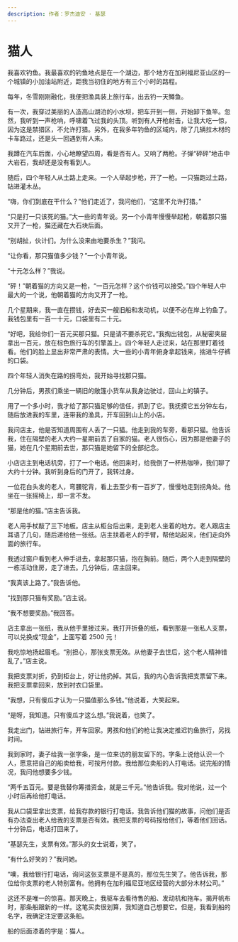 ```yaml
---
description: 作者：罗杰迪安 · 基瑟
---
```


# 猫人

我喜欢钓鱼。我最喜欢的钓鱼地点是在一个湖边，那个地方在加利福尼亚山区的一个城镇的小加油站附近，距我当初住的地方有三个小时的路程。

每年，冬雪刚刚融化，我便把渔具装上旅行车，出去钓一天鳟鱼。

有一次，我穿过美丽的人造高山湖泊的小水坝，把车开到一侧，开始卸下鱼竿。忽然，我听到一声枪响，呼啸着飞过我的头顶。听到有人开枪射击，让我大吃一惊，因为这是禁猎区，不允许打猎。另外，在我多年钓鱼的区域内，除了几辆拉木材的卡车路过，还是头一回遇到有人来。

我蹲在汽车后面，小心地瞭望四周，看是否有人。又响了两枪。子弹“砰砰”地击中大岩石，我却还是没有看到人。

随后，四个年轻人从土路上走来。一个人举起步枪，开了一枪。一只猫跑过土路，钻进灌木丛。

“嗨，你们到底在干什么？”他们走近了，我问他们，“这里不允许打猎。”

“只是打一只该死的猫。”大一些的青年说。另一个小青年慢慢举起枪，朝着那只猫又开了一枪，猫还藏在大石块后面。

“别胡扯，伙计们。为什么没来由地要杀生？”我问。

“让你看，那只猫值多少钱？”一个小青年说。

“十元怎么样？”我说。

“砰！”朝着猫的方向又是一枪，“一百元怎样？这个价钱可以接受。”四个年轻人中最大的一个说，他朝着猫的方向又开了一枪。

几个星期来，我一直在攒钱，好去买一艘旧船和发动机，以便不必在岸上钓鱼了。我钱包里有一百一十元，口袋里有二十元。

“好吧，我给你们一百元买那只猫。只是请不要杀死它。”我掏出钱包，从秘密夹层拿出一百元，放在棕色旅行车的引擎盖上。四个年轻人走过来，站在那里盯着钱看。他们的脸上显出非常严肃的表情。大一些的小青年俯身拿起钱来，揣进牛仔裤的口袋。

四个年轻人消失在路的拐弯处，我开始寻找那只猫。

几分钟后，男孩们乘坐一辆旧的敞篷小货车从我身边驶过，回山上的镇子。

用了一个多小时，我才给了那只猫足够的信任，抓到了它。我抚摸它五分钟左右，随后放进我的车里，连带我的渔具，开车回到山上的小店。

我问店主，他是否知道周围有人丢了一只猫。他走到我的车旁，看那只猫。他告诉我，住在隔壁的老人大约一星期前丢了自家的猫。老人很伤心，因为那是他妻子的猫，她在几个星期前去世，那只猫是她留下的全部纪念。

小店店主到电话机旁，打了一个电话。他回来时，给我倒了一杯热咖啡，我们聊了大约十分钟。我听到身后的门开了，我转过身。

一位花白头发的老人，弯腰驼背，看上去至少有一百岁了，慢慢地走到拐角处。他坐在一张摇椅上，却一言不发。

“那是他的猫。”店主告诉我。

老人用手杖敲了三下地板。店主从柜台后出来，走到老人坐着的地方。老人跟店主耳语了几句，随后递给他一张纸。店主扶着老人的手臂，帮他站起来，他们走向外面的旅行车。

我透过窗户看到老人伸手进去，拿起那只猫，抱在胸前。随后，两个人走到隔壁的一栋活动住房，走了进去。几分钟后，店主回来。

“我真该上路了。”我告诉他。

“找到那只猫有奖励。”店主说。

“我不想要奖励。”我回答。

店主拿出一张纸，我从他手里接过来。我打开折叠的纸，看到那是一张私人支票，可以兑换成“现金”，上面写着 2500 元！

我吃惊地扬起眉毛。“别担心，那张支票无效。从他妻子去世后，这个老人精神错乱了。”店主说。

我把支票对折，扔到柜台上，好让他扔掉。其后，我的内心告诉我把支票留下来。我把支票拿回来，放到衬衣口袋里。

“我想，只有傻瓜才认为一只猫值那么多钱。”他说着，大笑起来。

“是呀，我知道。只有傻瓜才这么想。”我说着，也笑了。

我走出门，钻进旅行车，开车回家。男孩和他们的枪让我决定推迟钓鱼旅行，另找时间。

我到家时，妻子给我一张字条，是一位来访的朋友留下的。字条上说他认识一个人，愿意把自己的船卖给我，可按月付款。我给那位卖船的人打电话。说完船的情况，我问他想要多少钱。

“两千五百元。要是我替你筹措资金，就是三千元。”他告诉我。我对他说，过一个小时后再给他打电话。

我从口袋里拿出支票，给我存款的银行打电话。我告诉他们猫的故事，问他们是否有办法查出老人给我的支票是否有效。我把支票的号码报给他们，等着他们回话。十分钟后，电话打回来了。

“基瑟先生，支票有效。”那头的女士说着，笑了。

“有什么好笑的？”我问她。

“噢，我给银行打电话，询问这张支票是不是真的，那位先生笑了。他告诉我，那位给你支票的老人特别富有。他拥有在加利福尼亚地区经营的大部分木材公司。”

这还不是唯一的惊喜。那天晚上，我驱车去看待售的船、发动机和拖车。揭开帆布时，那条船跟新的一样。这笔买卖很划算，我知道自己想要它。但是，我看到船的名字，我确定注定要这条船。

船的后面漆着的字是：猫人。
